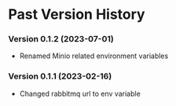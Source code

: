 # Past Version History


### Version 0.1.2 (2023-07-01)
- Renamed Minio related environment variables

### Version 0.1.1 (2023-02-16)
- Changed rabbitmq url to env variable
